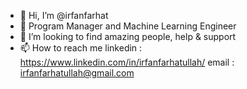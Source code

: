 - 👋 Hi, I’m @irfanfarhat
- 🌱 Program Manager and Machine Learning Engineer
- 💞️ I’m looking to find amazing people, help & support
- 📫 How to reach me 
      linkedin : https://www.linkedin.com/in/irfanfarhatullah/
      email : irfanfarhatullah@gmail.com

<!---
irfanfarhat/irfanfarhat is a ✨ special ✨ repository because its `README.md` (this file) appears on your GitHub profile.
You can click the Preview link to take a look at your changes.
--->
